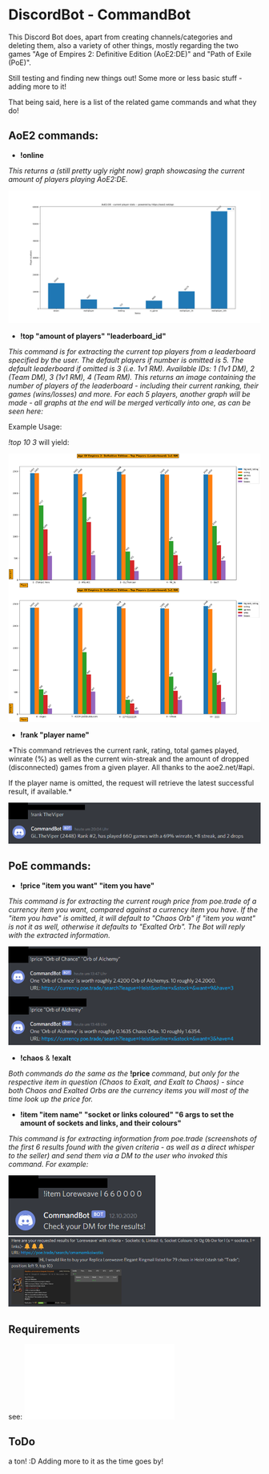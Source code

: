 # DiscordBot - CommandBot

This Discord Bot does, apart from creating channels/categories and deleting them, also a variety of other things, mostly regarding the two games "Age of Empires 2: Definitive Edition (AoE2:DE)" and "Path of Exile (PoE)".

Still testing and finding new things out! Some more or less basic stuff - adding more to it!

That being said, here is a list of the related game commands and what they do!

## AoE2 commands:

- **!online**

*This returns a (still pretty ugly right now) graph showcasing the current amount of players playing AoE2:DE.*

<img src="/resources/images/aoe2_stats.png" alt="AoE2:DE stats"/>


- **!top "amount of players" "leaderboard_id"**

*This command is for extracting the current top players from a leaderboard specified by the user.
The default players if number is omitted is 5. The default leaderboard if omitted is 3 (i.e. 1v1 RM).
Available IDs: 1 (1v1 DM), 2 (Team DM), 3 (1v1 RM), 4 (Team RM).
This returns an image containing the number of players of the leaderboard - including their current ranking, their games (wins/losses) and more.
For each 5 players, another graph will be made - all graphs at the end will be merged vertically into one, as can be seen here:*

Example Usage:

*!top 10 3* will yield:

<img src="/resources/images/top_10_players.png" alt="AoE2:DE 1v1 RM leaderboard - Top 10"/>


- **!rank "player name"**

*This command retrieves the current rank, rating, total games played, winrate (%) as well as the current win-streak and the amount of dropped (disconnected) games from a given player.
All thanks to the aoe2.net/#api.

If the player name is omitted, the request will retrieve the latest successful result, if available.*

<img src="/resources/images/aoe2_rank_command_discord.png" alt="AoE2:DE - Player stats"/>


## PoE commands:

- **!price "item you want" "item you have"**

*This command is for extracting the current rough price from poe.trade of a currency item you want, compared against a currency item you have.
If the "item you have" is omitted, it will default to "Chaos Orb" if "item you want" is not it as well, otherwise it defaults to "Exalted Orb".
The Bot will reply with the extracted information.*

<img src="/resources/images/price_command_discord.png" alt="Currency Price"/>


- **!chaos** & **!exalt**

*Both commands do the same as the* **!price** *command, but only for the respective item in question (Chaos to Exalt, and Exalt to Chaos) - since both Chaos and Exalted Orbs are the currency items you will most of the time look up the price for.*


- **!item "item name" "socket or links coloured" "6 args to set the amount of sockets and links, and their colours"**

*This command is for extracting information from poe.trade (screenshots of the first 6 results found with the given criteria - as well as a direct whisper to the seller) 
and send them via a DM to the user who invoked this command.
For example:*

<img src="/resources/images/item_command_discord.png" alt="Item information and price"/>
<img src="/resources/images/item_command_dm_discord.png" alt="Item information and price"/>


## Requirements

see: ![requirements.txt](requirements.txt)

## ToDo

a ton! :D Adding more to it as the time goes by!
